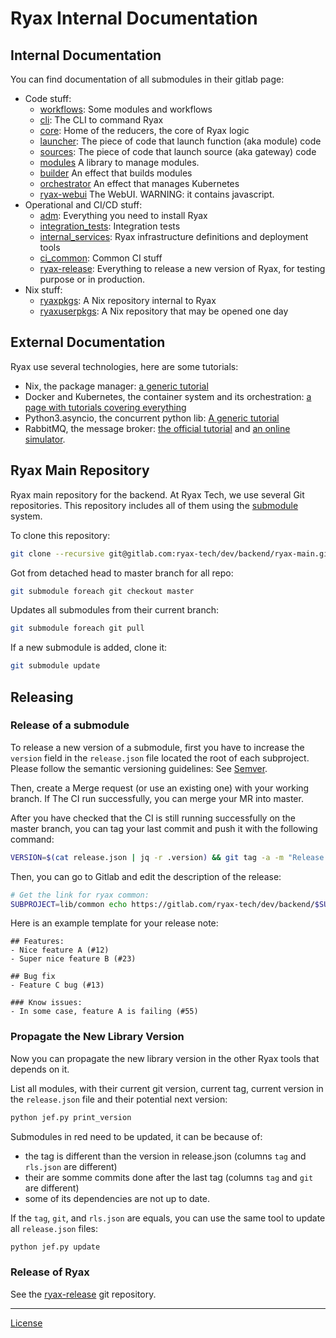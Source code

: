 # Ryax Internal Documentation

## Internal Documentation

You can find documentation of all submodules in their gitlab page:
- Code stuff:
    - [workflows](https://ryax-tech.gitlab.io/dev/backend/workflows/):
        Some modules and workflows
    - [cli](https://ryax-tech.gitlab.io/dev/backend/cli/):
        The CLI to command Ryax
    - [core](https://ryax-tech.gitlab.io/dev/backend/core/):
        Home of the reducers, the core of Ryax logic
    - [launcher](https://ryax-tech.gitlab.io/dev/backend/launcher/):
        The piece of code that launch function (aka module) code
    - [sources](https://ryax-tech.gitlab.io/dev/backend/sources/):
        The piece of code that launch source (aka gateway) code
    - [modules](https://ryax-tech.gitlab.io/dev/backend/modules/)
        A library to manage modules.
    - [builder](https://ryax-tech.gitlab.io/dev/backend/effects/builder)
        An effect that builds modules
    - [orchestrator](https://ryax-tech.gitlab.io/dev/backend/effects/orchestrator/)
        An effect that manages Kubernetes
    - [ryax-webui](https://gitlab.com/ryax-tech/dev/ryax-webui)
        The WebUI. WARNING: it contains javascript.
- Operational and CI/CD stuff:
    - [adm](https://ryax-tech.gitlab.io/dev/backend/adm/):
        Everything you need to install Ryax
    - [integration_tests](https://ryax-tech.gitlab.io/dev/backend/integration_tests/):
        Integration tests
    - [internal_services](https://ryax-tech.gitlab.io/dev/backend/internal_services/):
        Ryax infrastructure definitions and deployment tools
    - [ci_common](https://ryax-tech.gitlab.io/dev/backend/ci_common/):
        Common CI stuff
    - [ryax-release](https://ryax-tech.gitlab.io/dev/ryax-release/):
        Everything to release a new version of Ryax, for testing purpose or in production.
- Nix stuff:
    - [ryaxpkgs](https://ryax-tech.gitlab.io/dev/backend/ryaxpkgs/):
        A Nix repository internal to Ryax
    - [ryaxuserpkgs](https://ryax-tech.gitlab.io/dev/backend/ryaxuserpkgs/):
        A Nix repository that may be opened one day

## External Documentation

Ryax use several technologies, here are some tutorials:
- Nix, the package manager: [a generic tutorial](https://nix.dev/index.html)
- Docker and Kubernetes, the container system and its orchestration: [a page with tutorials covering everything](https://container.training/)
- Python3.asyncio, the concurrent python lib: [A generic tutorial](https://realpython.com/async-io-python/)
- RabbitMQ, the message broker: [the official tutorial](https://www.rabbitmq.com/tutorials/tutorial-one-python.html) and [an online simulator](http://tryrabbitmq.com/).

## Ryax Main Repository

Ryax main repository for the backend.
At Ryax Tech, we use several Git repositories.
This repository includes all of them using the [submodule](https://git-scm.com/book/en/v2/Git-Tools-Submodules) system.

To clone this repository:
```sh
git clone --recursive git@gitlab.com:ryax-tech/dev/backend/ryax-main.git
```

Got from detached head to master branch for all repo:
```sh
git submodule foreach git checkout master
```

Updates all submodules from their current branch:
```sh
git submodule foreach git pull
```

If a new submodule is added, clone it:
```sh
git submodule update
```

## Releasing

### Release of a submodule

To release a new version of a submodule, first you have to increase the `version` field in the
`release.json` file located the root of each subproject. Please follow the
semantic versioning guidelines: See [Semver](https://semver.org/).

Then, create a Merge request (or use an existing one) with your working branch.
If The CI run successfully, you can merge your MR into master.

After you have checked that the CI is still running successfully on the master
branch, you can tag your last commit and push it with the following command:

```sh
VERSION=$(cat release.json | jq -r .version) && git tag -a -m "Release $VERSION" "$VERSION" && git push origin $VERSION
```

Then, you can go to Gitlab and edit the description of the release:
```sh
# Get the link for ryax common:
SUBPROJECT=lib/common echo https://gitlab.com/ryax-tech/dev/backend/$SUBPROJECT/-/tags/$VERSION/release/edit
```

Here is an example template for your release note:
```
## Features:
- Nice feature A (#12)
- Super nice feature B (#23)

## Bug fix
- Feature C bug (#13)

### Know issues:
- In some case, feature A is failing (#55)
```

### Propagate the New Library Version

Now you can propagate the new library version in the other Ryax tools that
depends on it.

List all modules, with their current git version, current tag, current version in the `release.json` file and their potential next version:
```sh
python jef.py print_version
```

Submodules in red need to be updated, it can be because of:
- the tag is different than the version in release.json (columns `tag` and `rls.json` are different)
- their are somme commits done after the last tag (columns `tag` and `git` are different)
- some of its dependencies are not up to date.

If the `tag`, `git`, and `rls.json` are equals, you can use the same tool to update all `release.json` files:
```sh
python jef.py update
```

### Release of Ryax

See the [ryax-release](https://gitlab.com/ryax-tech/dev/ryax-release/) git repository.



---

[License](LICENSE.md)


